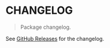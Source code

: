 # CHANGELOG

> Package changelog.

See [GitHub Releases](https://github.com/stdlib-js/blas-sdot/releases) for the changelog.